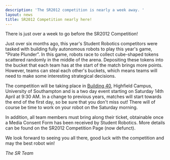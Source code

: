 ```yaml
---
description: 'The SR2012 competition is nearly a week away. '
layout: news
title: SR2012 Competition nearly here!
---
```

There is just over a week to go before the SR2012 Competition!

Just over six months ago, this year's Student Robotics competitors were tasked with building fully autonomous robots to
play this year's game, "Pirate Plunder".  In this game, robots race to collect cube-shaped tokens scattered randomly in
the middle of the arena.  Depositing these tokens into the bucket that each team has at the start of the match brings
more points.  However, teams can steal each other's buckets, which means teams will need to make some interesting
strategical decisions.

The competition will be taking place in [Building 40](http://data.southampton.ac.uk/building/40.html),
 Highfield Campus, University of Southampton and is a two day event
 starting on Saturday 14th April at 9:30 AM.
In a change to previous years,
 matches will start towards the end of the first day,
 so be sure that you don't miss out!
There will of course be time to work on your robot on the Saturday morning.

In addition, all team members must bring along their ticket,
 obtainable once a Media Consent Form
 has been received by Student Robotics.
More details can be found on the SR2012 Competition Page (now defunct).

We look forward to seeing you all there, good luck with the competition
 and may the best robot win!

_The SR Team_
